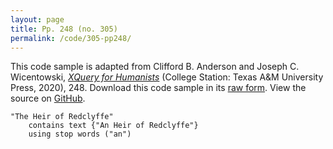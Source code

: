 ```yaml
---
layout: page
title: Pp. 248 (no. 305)
permalink: /code/305-pp248/
---
```


This code sample is adapted from Clifford B. Anderson and Joseph C. Wicentowski, 
[_XQuery for Humanists_](/) (College Station: Texas A&M University Press, 2020), 248. 
Download this code sample in its [raw form](/code/305-pp248/305-pp248.xq).
View the source on [GitHub](https://github.com/coding4humanists/xquery4humanists/blob/master/code/305-pp248/305-pp248.xq).

```xquery
"The Heir of Redclyffe" 
    contains text {"An Heir of Redclyffe"} 
    using stop words ("an")
```  
